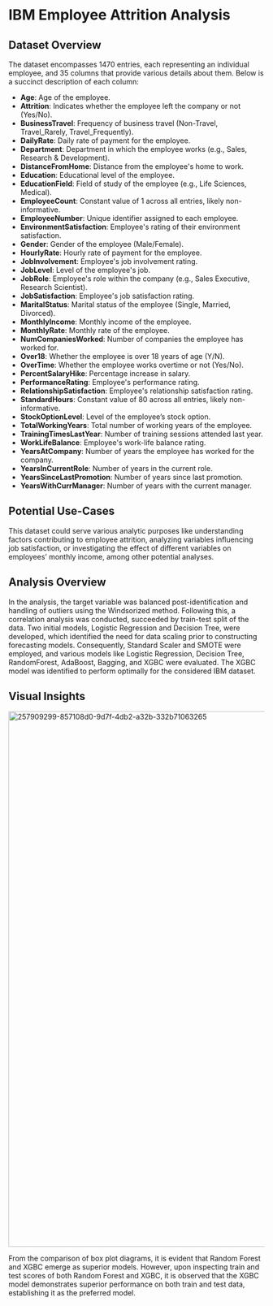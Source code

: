 # IBM Employee Attrition Analysis

## Dataset Overview

The dataset encompasses 1470 entries, each representing an individual employee, and 35 columns that provide various details about them. Below is a succinct description of each column:

- **Age**: Age of the employee.
- **Attrition**: Indicates whether the employee left the company or not (Yes/No).
- **BusinessTravel**: Frequency of business travel (Non-Travel, Travel_Rarely, Travel_Frequently).
- **DailyRate**: Daily rate of payment for the employee.
- **Department**: Department in which the employee works (e.g., Sales, Research & Development).
- **DistanceFromHome**: Distance from the employee's home to work.
- **Education**: Educational level of the employee.
- **EducationField**: Field of study of the employee (e.g., Life Sciences, Medical).
- **EmployeeCount**: Constant value of 1 across all entries, likely non-informative.
- **EmployeeNumber**: Unique identifier assigned to each employee.
- **EnvironmentSatisfaction**: Employee's rating of their environment satisfaction.
- **Gender**: Gender of the employee (Male/Female).
- **HourlyRate**: Hourly rate of payment for the employee.
- **JobInvolvement**: Employee's job involvement rating.
- **JobLevel**: Level of the employee's job.
- **JobRole**: Employee's role within the company (e.g., Sales Executive, Research Scientist).
- **JobSatisfaction**: Employee's job satisfaction rating.
- **MaritalStatus**: Marital status of the employee (Single, Married, Divorced).
- **MonthlyIncome**: Monthly income of the employee.
- **MonthlyRate**: Monthly rate of the employee.
- **NumCompaniesWorked**: Number of companies the employee has worked for.
- **Over18**: Whether the employee is over 18 years of age (Y/N).
- **OverTime**: Whether the employee works overtime or not (Yes/No).
- **PercentSalaryHike**: Percentage increase in salary.
- **PerformanceRating**: Employee's performance rating.
- **RelationshipSatisfaction**: Employee's relationship satisfaction rating.
- **StandardHours**: Constant value of 80 across all entries, likely non-informative.
- **StockOptionLevel**: Level of the employee’s stock option.
- **TotalWorkingYears**: Total number of working years of the employee.
- **TrainingTimesLastYear**: Number of training sessions attended last year.
- **WorkLifeBalance**: Employee's work-life balance rating.
- **YearsAtCompany**: Number of years the employee has worked for the company.
- **YearsInCurrentRole**: Number of years in the current role.
- **YearsSinceLastPromotion**: Number of years since last promotion.
- **YearsWithCurrManager**: Number of years with the current manager.

## Potential Use-Cases

This dataset could serve various analytic purposes like understanding factors contributing to employee attrition, analyzing variables influencing job satisfaction, or investigating the effect of different variables on employees’ monthly income, among other potential analyses.

## Analysis Overview

In the analysis, the target variable was balanced post-identification and handling of outliers using the Windsorized method. Following this, a correlation analysis was conducted, succeeded by train-test split of the data. Two initial models, Logistic Regression and Decision Tree, were developed, which identified the need for data scaling prior to constructing forecasting models. Consequently, Standard Scaler and SMOTE were employed, and various models like Logistic Regression, Decision Tree, RandomForest, AdaBoost, Bagging, and XGBC were evaluated. The XGBC model was identified to perform optimally for the considered IBM dataset.

## Visual Insights

<img width="1055" alt="257909299-857108d0-9d7f-4db2-a32b-332b71063265" src="https://github.com/K-Majeti/Python-Projects/assets/136497111/1dd1b799-94ef-4680-876f-c9292e9f3714">


From the comparison of box plot diagrams, it is evident that Random Forest and XGBC emerge as superior models. However, upon inspecting train and test scores of both Random Forest and XGBC, it is observed that the XGBC model demonstrates superior performance on both train and test data, establishing it as the preferred model.
